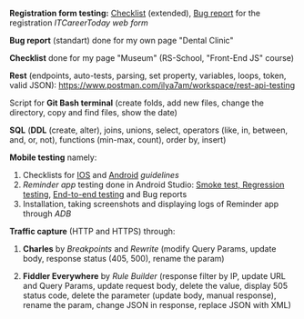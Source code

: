 **Registration form testing:** [Checklist](https://docs.google.com/spreadsheets/d/1qJnvanNQyvdgK9VbdKLJRN__sP_xyHEwWXZF1vwmr7E/edit#gid=0) (extended), [Bug report](https://docs.google.com/spreadsheets/d/1qJnvanNQyvdgK9VbdKLJRN__sP_xyHEwWXZF1vwmr7E/edit#gid=678321474) for the registration *ITCareerToday web form*

**Bug report** (standart) done for my own page "Dental Clinic"

**Checklist** done for my page "Museum" (RS-School, "Front-End JS" course)

**Rest** (endpoints, auto-tests, parsing, set property, variables, loops, token, valid JSON): https://www.postman.com/ilya7am/workspace/rest-api-testing 

Script for **Git Bash terminal** (create folds, add new files, change the directory, copy and find files, show the date)

**SQL** (**DDL** (create, alter), joins, unions, select, operators (like, in, between, and, or, not), functions (min-max, count), order by, insert) 

**Mobile testing** namely:
1. Checklists for [IOS](https://docs.google.com/spreadsheets/d/1_apA3vfzOpoUwxWh6M4kP7j3414XBQ6L9j-lQzhq9tA/edit?usp=sharing) and [Android](https://docs.google.com/spreadsheets/d/1_apA3vfzOpoUwxWh6M4kP7j3414XBQ6L9j-lQzhq9tA/edit#gid=529235356) *guidelines*
2. *Reminder app* testing done in Android Studio: [Smoke test, Regression testing](https://docs.google.com/spreadsheets/d/1flG9PAg1K_5ViZI81hyKomD0_H9HNYd6K6iXUmVG2lQ/edit#gid=0), [End-to-end testing](https://docs.google.com/spreadsheets/d/1flG9PAg1K_5ViZI81hyKomD0_H9HNYd6K6iXUmVG2lQ/edit#gid=428249171) and Bug reports
3. Installation, taking screenshots and displaying logs of Reminder app through *ADB* 

**Traffic capture** (HTTP and HTTPS) through:
1. **Charles** by *Breakpoints* and *Rewrite* (modify Query Params, update body, response status (405, 500), rename the param)

2. **Fiddler Everywhere** by *Rule Builder* (response filter by IP, update URL and Query Params, update request body, delete the value, display 505 status code, delete the parameter (update body, manual response), rename the param, change JSON in response, replace JSON with XML)